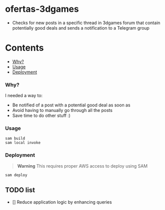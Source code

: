 # ofertas-3dgames

* Checks for new posts in a specific thread in 3dgames forum that contain potentially good deals 
and sends a notification to a Telegram group

Contents
========

* [Why?](#why)
* [Usage](#usage)
* [Deployment](#deployment)

### Why?

I needed a way to:
* Be notified of a post with a potential good deal as soon as 
* Avoid having to manually go through all the posts
* Save time to do other stuff :)

### Usage

```
sam build
sam local invoke
```

### Deployment

> **Warning**
> This requires proper AWS access to deploy using SAM

```
sam deploy
```

## TODO list

- [] Reduce application logic by enhancing queries
